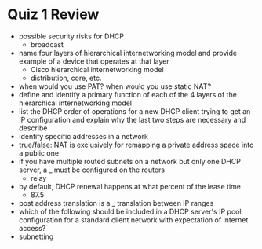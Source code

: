 # Quiz 1 Review

* possible security risks for DHCP
  * broadcast
* name four layers of hierarchical internetworking model and provide example of a device that operates at that layer
  * Cisco hierarchical internetworking model
  * distribution, core, etc.
* when would you use PAT? when would you use static NAT?
* define and identify a primary function of each of the 4 layers of the hierarchical internetworking model
* list the DHCP order of operations for a new DHCP client trying to get an IP configuration and explain why the last two steps are necessary and describe
* identify specific addresses in a network
* true/false: NAT is exclusively for remapping a private address space into a public one
* if you have multiple routed subnets on a network but only one DHCP server, a \_ must be configured on the routers
  * relay
* by default, DHCP renewal happens at what percent of the lease time
  * 87.5
* post address translation is a \_ translation between IP ranges
* which of the following should be included in a DHCP server's IP pool configuration for a standard client network with expectation of internet access?
* subnetting
